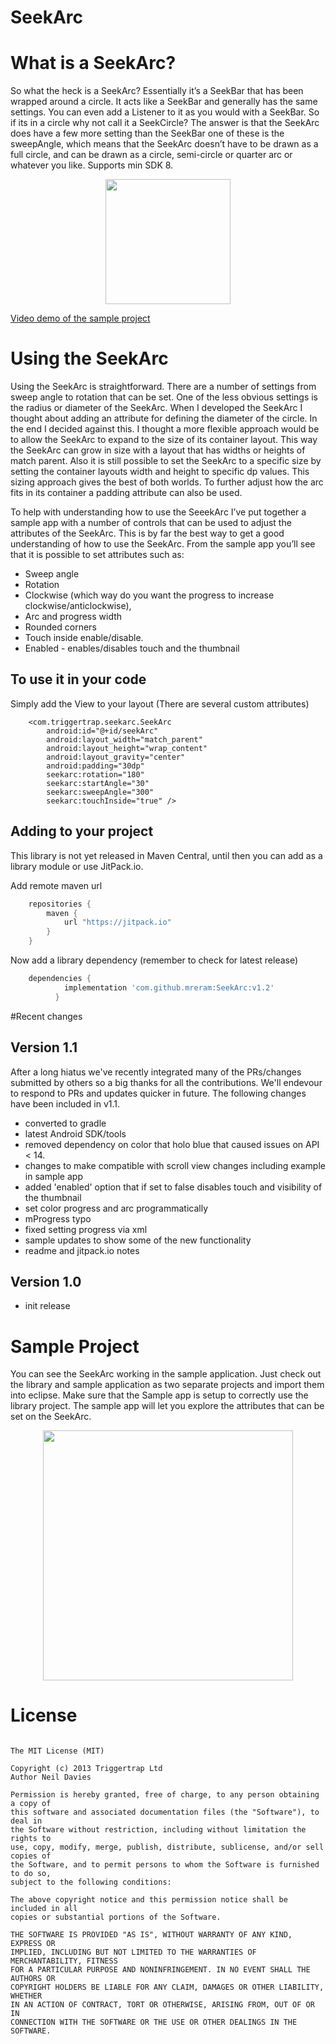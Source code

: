 SeekArc
=======

# What is a SeekArc?

So what the heck is a SeekArc? Essentially it’s a SeekBar that has been wrapped around a circle. It acts like a SeekBar and generally has the same settings. You can even add a Listener to it as you would with a SeekBar. So if its in a circle why not call it a SeekCircle? The answer is that the SeekArc does have a few more setting than the SeekBar one of these is the sweepAngle, which means that the SeekArc doesn’t have to be drawn as a full circle, and can be drawn as a circle, semi-circle  or quarter arc or whatever you like. Supports min SDK 8. 

<div align="center">
  <img height="200px" src="raw/arc_sweeps.png"/>
</div>

[Video demo of the sample project](http://www.youtube.com/watch?v=MefE7mjM94M)

# Using the SeekArc

Using the SeekArc is straightforward. There are a number of settings from sweep angle to rotation that can be set. One of the less obvious settings is the radius or diameter of the SeekArc. When I developed the SeekArc I thought about adding an attribute for defining the diameter of the circle. In the end I decided against this. I thought a more flexible approach would be to allow the SeekArc to expand to the size of  its container layout. This way the SeekArc can grow in size with a layout that has widths or heights of match parent. Also it is still possible to set the SeekArc to a specific size by setting the container layouts width and height to specific dp values. This sizing approach gives the best of both worlds. To further adjust how the arc fits in its container a padding attribute can also be used.

To help with understanding how to use the SeeekArc I’ve put together a sample app with a number of controls that can be used to adjust the attributes of the SeekArc. This is by far the best way to get a good understanding of how to use the SeekArc. From the sample app you’ll see that it is possible to set attributes such as:

* Sweep angle
* Rotation
* Clockwise (which way do you want the progress to increase clockwise/anticlockwise),
* Arc and progress width
* Rounded corners 
* Touch inside enable/disable.
* Enabled - enables/disables touch and the thumbnail 


## To use it in your code

Simply add the View to your layout (There are several custom attributes) 

        <com.triggertrap.seekarc.SeekArc
            android:id="@+id/seekArc"
            android:layout_width="match_parent"
            android:layout_height="wrap_content"
            android:layout_gravity="center"
            android:padding="30dp"
            seekarc:rotation="180"
            seekarc:startAngle="30"
            seekarc:sweepAngle="300"
            seekarc:touchInside="true" />
            
            
## Adding to your project

This library is not yet released in Maven Central, until then you can add as a library module or use JitPack.io. 

Add remote maven url

```groovy
    repositories {
        maven {
            url "https://jitpack.io"
        }
    }
```
    
Now add a library dependency (remember to check for latest release)

```groovy
    dependencies {
	        implementation 'com.github.mreram:SeekArc:v1.2'
          }
```



#Recent changes 

## Version 1.1
After a long hiatus we've recently integrated many of the PRs/changes submitted by others so a big thanks for all the contributions. We'll endevour to respond to PRs and updates quicker in future. The following changes have been included in v1.1.
 
* converted to gradle
* latest Android SDK/tools   
* removed dependency on color that holo blue that caused issues on API < 14. 
* changes to make compatible with scroll view changes including example in sample app
* added 'enabled' option that if set to false disables touch and visibility of the thumbnail  
* set color progress and arc programmatically
* mProgress typo
* fixed setting progress via xml 
* sample updates to show some of the new functionality
* readme and jitpack.io notes

## Version 1.0

* init release

# Sample Project

You can see the SeekArc working in the sample application. Just check out the library and sample application as two separate projects and import them into eclipse. Make sure that the Sample app is setup to correctly use the library project. The sample app will let you explore the attributes that can be set on the SeekArc. 

<div align="center">
  <img height="400px" src="raw/sample_app.png"/>
</div>


# License

```

The MIT License (MIT)

Copyright (c) 2013 Triggertrap Ltd
Author Neil Davies 

Permission is hereby granted, free of charge, to any person obtaining a copy of
this software and associated documentation files (the "Software"), to deal in
the Software without restriction, including without limitation the rights to
use, copy, modify, merge, publish, distribute, sublicense, and/or sell copies of
the Software, and to permit persons to whom the Software is furnished to do so,
subject to the following conditions:

The above copyright notice and this permission notice shall be included in all
copies or substantial portions of the Software.

THE SOFTWARE IS PROVIDED "AS IS", WITHOUT WARRANTY OF ANY KIND, EXPRESS OR
IMPLIED, INCLUDING BUT NOT LIMITED TO THE WARRANTIES OF MERCHANTABILITY, FITNESS
FOR A PARTICULAR PURPOSE AND NONINFRINGEMENT. IN NO EVENT SHALL THE AUTHORS OR
COPYRIGHT HOLDERS BE LIABLE FOR ANY CLAIM, DAMAGES OR OTHER LIABILITY, WHETHER
IN AN ACTION OF CONTRACT, TORT OR OTHERWISE, ARISING FROM, OUT OF OR IN
CONNECTION WITH THE SOFTWARE OR THE USE OR OTHER DEALINGS IN THE SOFTWARE.

```
